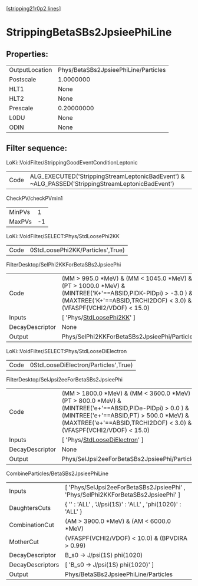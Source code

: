 [[stripping21r0p2 lines]](./stripping21r0p2-index)

# StrippingBetaSBs2JpsieePhiLine

## Properties:

|                |                                      |
|----------------|--------------------------------------|
| OutputLocation | Phys/BetaSBs2JpsieePhiLine/Particles |
| Postscale      | 1.0000000                            |
| HLT1           | None                                 |
| HLT2           | None                                 |
| Prescale       | 0.20000000                           |
| L0DU           | None                                 |
| ODIN           | None                                 |

## Filter sequence:

LoKi::VoidFilter/StrippingGoodEventConditionLeptonic

|      |                                                                                                  |
|------|--------------------------------------------------------------------------------------------------|
| Code | ALG_EXECUTED('StrippingStreamLeptonicBadEvent') & ~ALG_PASSED('StrippingStreamLeptonicBadEvent') |

CheckPV/checkPVmin1

|        |     |
|--------|-----|
| MinPVs | 1   |
| MaxPVs | -1  |

LoKi::VoidFilter/SELECT:Phys/StdLoosePhi2KK

|      |                                  |
|------|----------------------------------|
| Code | 0StdLoosePhi2KK/Particles',True) |

FilterDesktop/SelPhi2KKForBetaSBs2JpsieePhi

|                 |                                                                                                                                                                                         |
|-----------------|-----------------------------------------------------------------------------------------------------------------------------------------------------------------------------------------|
| Code            | (MM \> 995.0 \*MeV) & (MM \< 1045.0 \*MeV) & (PT \> 1000.0 \*MeV) & (MINTREE('K+'==ABSID,PIDK-PIDpi) \> -3.0 ) & (MAXTREE('K+'==ABSID,TRCHI2DOF) \< 3.0) & (VFASPF(VCHI2/VDOF) \< 15.0) |
| Inputs          | [ 'Phys/[StdLoosePhi2KK](./stripping21r0p2-commonparticles-stdloosephi2kk)' ]                                                                                                         |
| DecayDescriptor | None                                                                                                                                                                                    |
| Output          | Phys/SelPhi2KKForBetaSBs2JpsieePhi/Particles                                                                                                                                            |

LoKi::VoidFilter/SELECT:Phys/StdLooseDiElectron

|      |                                      |
|------|--------------------------------------|
| Code | 0StdLooseDiElectron/Particles',True) |

FilterDesktop/SelJpsi2eeForBetaSBs2JpsieePhi

|                 |                                                                                                                                                                                                                                   |
|-----------------|-----------------------------------------------------------------------------------------------------------------------------------------------------------------------------------------------------------------------------------|
| Code            | (MM \> 1800.0 \*MeV) & (MM \< 3600.0 \*MeV) & (PT \> 800.0 \*MeV) & (MINTREE('e+'==ABSID,PIDe-PIDpi) \> 0.0 ) & (MINTREE('e+'==ABSID,PT) \> 500.0 \*MeV) & (MAXTREE('e+'==ABSID,TRCHI2DOF) \< 3.0) & (VFASPF(VCHI2/VDOF) \< 15.0) |
| Inputs          | [ 'Phys/[StdLooseDiElectron](./stripping21r0p2-commonparticles-stdloosedielectron)' ]                                                                                                                                           |
| DecayDescriptor | None                                                                                                                                                                                                                              |
| Output          | Phys/SelJpsi2eeForBetaSBs2JpsieePhi/Particles                                                                                                                                                                                     |

CombineParticles/BetaSBs2JpsieePhiLine

|                  |                                                                                    |
|------------------|------------------------------------------------------------------------------------|
| Inputs           | [ 'Phys/SelJpsi2eeForBetaSBs2JpsieePhi' , 'Phys/SelPhi2KKForBetaSBs2JpsieePhi' ] |
| DaughtersCuts    | { '' : 'ALL' , 'J/psi(1S)' : 'ALL' , 'phi(1020)' : 'ALL' }                         |
| CombinationCut   | (AM \> 3900.0 \*MeV) & (AM \< 6000.0 \*MeV)                                        |
| MotherCut        | (VFASPF(VCHI2/VDOF) \< 10.0) & (BPVDIRA \> 0.99)                                   |
| DecayDescriptor  | B_s0 -\> J/psi(1S) phi(1020)                                                       |
| DecayDescriptors | [ 'B_s0 -\> J/psi(1S) phi(1020)' ]                                               |
| Output           | Phys/BetaSBs2JpsieePhiLine/Particles                                               |
